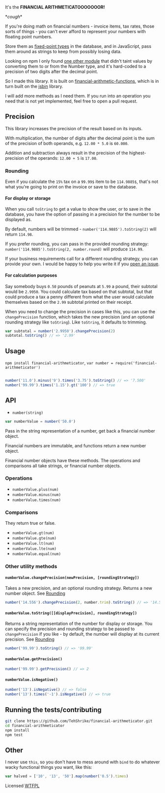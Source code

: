 <!--js
var number = require('./')
-->

It's the **FINANCIAL ARITHMETICATOOOOOOOR!**

\**cough*\*

If you're doing math on financial numbers - invoice items, tax rates, those sorts of things - you can't ever afford to represent your numbers with floating point numbers.

Store them as [fixed-point types](https://dev.mysql.com/doc/refman/5.5/en/fixed-point-types.html) in the database, and in JavaScript, pass them around as strings to keep from possibly losing data.

Looking on npm I only found [one other module](https://github.com/ikr/money-math) that didn't taint values by converting them to or from the Number type, and it's hard-coded to a precision of two digits after the decimal point.

So I made this library.  It is built on [financial-arithmetic-functions](https://github.com/TehShrike/financial-arithmetic-functions), which is in turn built on the [jsbin](https://github.com/andyperlitch/jsbn) library.

I will add more methods as I need them.  If you run into an operation you need that is not yet implemented, feel free to open a pull request.

## Precision

This library increases the precision of the result based on its inputs.

With multiplication, the number of digits after the decimal point is the sum of the precision of both operands, e.g. `12.00 * 5.0` is `60.000`.

Addition and subtraction always result in the precision of the highest-precision of the operands: `12.00 + 5` is `17.00`.

### Rounding

Even if you calculate the `15%` tax on a `99.99$` item to be `114.9885$`, that's not what you're going to print on the invoice or save to the database.

#### For display or storage

When you call `toString` to get a value to show the user, or to save in the database, you have the option of passing in a precision for the number to be displayed as.

By default, numbers will be trimmed - `number('114.9885').toString(2)` will return `114.98`.

If you prefer rounding, you can pass in the provided rounding strategy: `number('114.9885').toString(2, number.round)` will produce `114.99`.

If your business requirements call for a different rounding strategy, you can provide your own.  I would be happy to help you write it if you [open an issue](https://github.com/TehShrike/financial-arithmeticator/issues).

#### For calculation purposes

Say somebody buys `0.50` pounds of peanuts at `5.99` a pound, their subtotal would be `2.9950`.  You could calculate tax based on that subtotal, but that could produce a tax a penny different from what the user would calculate themselves based on the `2.99` subtotal printed on their receipt.

When you need to change the precision in cases like this, you can use the `changePrecision` function, which takes the new precision (and an optional rounding strategy like `toString`).  Like `toString`, it defaults to trimming.

```js
var subtotal = number('2.9950').changePrecision(2)
subtotal.toString() // => '2.99'
```

## Usage

`npm install financial-arithmeticator`, `var number = require('financial-arithmeticator')`

```js

number('11.0').minus('9').times('3.75').toString() // => '7.500'
number('99.99').times('1.15').gt('100') // => true

```

## API

- `number(string)`

```js
var numberValue = number('50.0')
```

Pass in the string representation of a number, get back a financial number object.

Financial numbers are immutable, and functions return a new number object.

Financial number objects have these methods.  The operations and comparisons all take strings, or financial number objects.

### Operations

- `numberValue.plus(num)`
- `numberValue.minus(num)`
- `numberValue.times(num)`

### Comparisons

They return true or false.

- `numberValue.gt(num)`
- `numberValue.gte(num)`
- `numberValue.lt(num)`
- `numberValue.lte(num)`
- `numberValue.equal(num)`

### Other utility methods

#### `numberValue.changePrecision(newPrecision, [roundingStrategy])`

Takes a new precision, and an optional rounding strategy.  Returns a new number object.  See [Rounding](#rounding)

```js
number('14.556').changePrecision(2, number.trim).toString() // => '14.55'
```

#### `numberValue.toString([[displayPrecision], roundingStrategy])`

Returns a string representation of the number for display or storage.  You can specify the precision and rounding strategy to be passed to `changePrecision` if you like - by default, the number will display at its current precision.  See [Rounding](#rounding)

```js
number('99.99').toString() // => '99.99'
```

#### `numberValue.getPrecision()`

```js
number('99.99').getPrecision() // => 2
```

#### `numberValue.isNegative()`

```js
number('13').isNegative() // => false
number('13').times('-1').isNegative() // => true
```

## Running the tests/contributing

```sh
git clone https://github.com/TehShrike/financial-arithmeticator.git
cd financial-arithmeticator
npm install
npm test
```

## Other

I never use `this`, so you don't have to mess around with `bind` to do whatever wacky functional things you want, like this:

```js
var halved = ['10', '13', '50'].map(number('0.5').times)
```

Licensed [WTFPL](http://wtfpl2.com)
